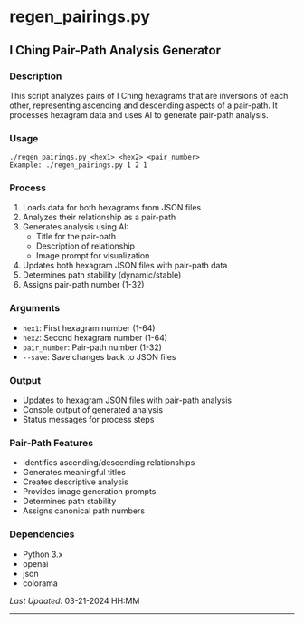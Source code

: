 # regen_pairings.py

## I Ching Pair-Path Analysis Generator

### Description
This script analyzes pairs of I Ching hexagrams that are inversions of each other, representing ascending and descending aspects of a pair-path. It processes hexagram data and uses AI to generate pair-path analysis.

### Usage
```
./regen_pairings.py <hex1> <hex2> <pair_number>
Example: ./regen_pairings.py 1 2 1
```

### Process
1. Loads data for both hexagrams from JSON files
2. Analyzes their relationship as a pair-path
3. Generates analysis using AI:
   - Title for the pair-path
   - Description of relationship
   - Image prompt for visualization
4. Updates both hexagram JSON files with pair-path data
5. Determines path stability (dynamic/stable)
6. Assigns pair-path number (1-32)

### Arguments
- `hex1`: First hexagram number (1-64)
- `hex2`: Second hexagram number (1-64)
- `pair_number`: Pair-path number (1-32)
- `--save`: Save changes back to JSON files

### Output
- Updates to hexagram JSON files with pair-path analysis
- Console output of generated analysis
- Status messages for process steps

### Pair-Path Features
- Identifies ascending/descending relationships
- Generates meaningful titles
- Creates descriptive analysis
- Provides image generation prompts
- Determines path stability
- Assigns canonical path numbers

### Dependencies
- Python 3.x
- openai
- json
- colorama

*Last Updated:* 03-21-2024 HH:MM

---


